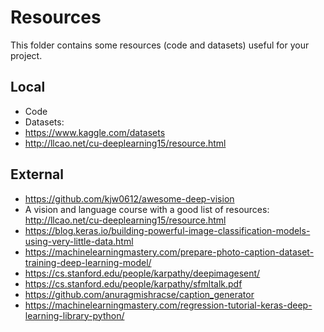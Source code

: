 
# Resources

This folder contains some resources (code and datasets) useful for your project.


## Local

  - Code
  - Datasets: 
   - https://www.kaggle.com/datasets
   - http://llcao.net/cu-deeplearning15/resource.html
  



## External
  
  - https://github.com/kjw0612/awesome-deep-vision
  - A vision and language course with a good list of resources: http://llcao.net/cu-deeplearning15/resource.html
  - https://blog.keras.io/building-powerful-image-classification-models-using-very-little-data.html
  - https://machinelearningmastery.com/prepare-photo-caption-dataset-training-deep-learning-model/
  - https://cs.stanford.edu/people/karpathy/deepimagesent/
  - https://cs.stanford.edu/people/karpathy/sfmltalk.pdf
  - https://github.com/anuragmishracse/caption_generator
  - https://machinelearningmastery.com/regression-tutorial-keras-deep-learning-library-python/
  
  
